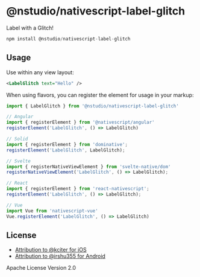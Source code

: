 # @nstudio/nativescript-label-glitch

Label with a Glitch!

```javascript
npm install @nstudio/nativescript-label-glitch
```

## Usage

Use within any view layout:

```xml
<LabelGlitch text="Hello" />
```

When using flavors, you can register the element for usage in your markup:

```ts
import { LabelGlitch } from '@nstudio/nativescript-label-glitch'

// Angular
import { registerElement } from '@nativescript/angular'
registerElement('LabelGlitch', () => LabelGlitch)

// Solid
import { registerElement } from 'dominative';
registerElement('LabelGlitch', LabelGlitch);

// Svelte
import { registerNativeViewElement } from 'svelte-native/dom'
registerNativeViewElement('LabelGlitch', () => LabelGlitch);

// React
import { registerElement } from 'react-nativescript';
registerElement('LabelGlitch', () => LabelGlitch);

// Vue
import Vue from 'nativescript-vue'
Vue.registerElement('LabelGlitch', () => LabelGlitch)
```

## License

- [Attribution to @kciter for iOS](https://github.com/kciter/GlitchLabel/blob/master/LICENSE)
- [Attribution to @irshu355 for Android](https://github.com/irshu355/Android-Glitch-Text-Effect/blob/master/LICENSE)

Apache License Version 2.0
